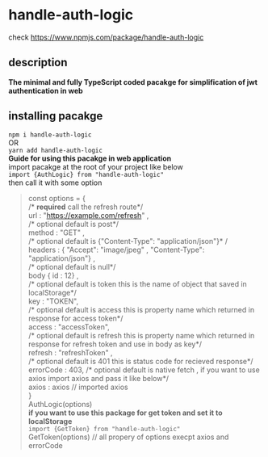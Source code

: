 # handle-auth-logic
check https://www.npmjs.com/package/handle-auth-logic
## description 
**The minimal and fully TypeScript coded pacakge for simplification of jwt authentication in web**
## installing pacakge
`npm i handle-auth-logic` \
OR \
`yarn add handle-auth-logic` \
**Guide for using this pacakge in web application** \
import pacakge at the root of your project like below \
`import {AuthLogic} from "handle-auth-logic"` \
then call it with some option 
 > const options  = { \
      /* **required**  call the refresh route*/ \
      url : "https://example.com/refresh"  , \
      /* optional default is post*/  \
      method : "GET"  , \
      /* optional default is  {"Content-Type": "application/json"}* / \
      headers : { "Accept": "image/jpeg" ,  "Content-Type": "application/json"} ,  \
      /* optional default is null*/ \
      body { id : 12}  ,\
      /* optional default is token this is the name of object that saved in localStorage*/ \
      key : "TOKEN", \
      /* optional  default is access this is property name which returned in response for access token*/ \
      access : "accessToken", \
      /* optional default is refresh this is property name which returned in response for refresh token and use in body as key*/  \
      refresh : "refreshToken" ,\
      /* optional default is 401 this is status code for recieved response*/ \
      errorCode : 403,
      /* optional default is native fetch , if you want to use axios import axios and pass it like below*/ \
      axios : axios // imported axios \
 }\
 >AuthLogic(options) \
**if you want to use this package for get token and set it to localStorage** \
`import {GetToken} from "handle-auth-logic"`\
 > GetToken(options) // all propery of options execpt axios and errorCode 
